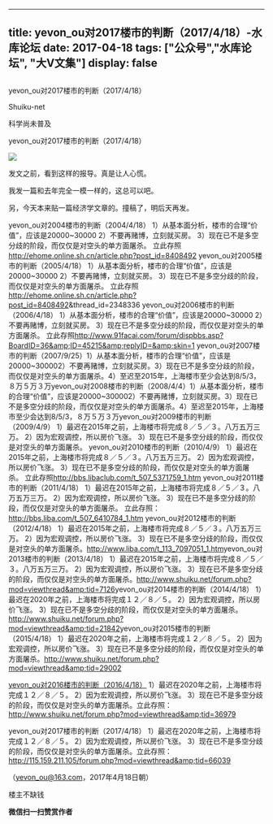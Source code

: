 
---
title:  yevon_ou对2017楼市的判断（2017/4/18）-水库论坛
date: 2017-04-18
tags: ["公众号","水库论坛", "大V文集"]
display: false
---


## 



yevon_ou对2017楼市的判断（2017/4/18）




Shuiku-net




科学尚未普及


yevon_ou对2017楼市的判断（2017/4/18）





<img data-s="300,640" data-type="jpeg" src="http://mmbiz.qpic.cn/mmbiz_jpg/Ok4hZ0tV6r5VwfxMAuj61u8F10ltVBIPrDzvr7sfnfkIspr3WZn0t4F43UA3uSBb8agibtRUyHCeKsJVxlKcUaw/0?wx_fmt=jpeg" data-ratio="1.7777777777777777" data-w="720"/>





发文之前，看到这样的报导。真是让人心慌。

我发一篇和去年完全一模一样的，这总可以吧。

另，今天本来贴一篇经济学文章的。撞稿了，明后天再发。













yevon_ou对2004楼市的判断（2004/4/18）&nbsp;1）从基本面分析，楼市的合理“价值”，应该是20000~30000&nbsp;2）不要再赌博，立刻就买房。&nbsp;3）现在已不是多空分歧的阶段，而仅仅是对空头的单方面屠杀。&nbsp;立此存照<a target="_blank">http://ehome.online.sh.cn/article.php?post_id=8408492</a>&nbsp;yevon_ou对2005楼市的判断（2005/4/18）&nbsp;1）从基本面分析，楼市的合理“价值”，应该是20000~30000&nbsp;2）不要再赌博，立刻就买房。&nbsp;3）现在已不是多空分歧的阶段，而仅仅是对空头的单方面屠杀。&nbsp;立此存照<a target="_blank">http://ehome.online.sh.cn/article.php?post_id=8408492</a>&amp;thread_id=2348336&nbsp;yevon_ou对2006楼市的判断（2006/4/18）&nbsp;1）从基本面分析，楼市的合理“价值”，应该是20000~30000&nbsp;2）不要再赌博，立刻就买房。&nbsp;3）现在已不是多空分歧的阶段，而仅仅是对空头的单方面屠杀。&nbsp;立此存照<a target="_blank">http://www.91facai.com/forum/dispbbs.asp?BoardID=36&amp;ID=45215&amp;replyID=&amp;skin=1</a>&nbsp;yevon_ou对2007楼市的判断（2007/9/25）1）从基本面分析，楼市的合理“价值”，应该是20000~300002）不要再赌博，立刻就买房。3）现在已不是多空分歧的阶段，而仅仅是对空头的单方面屠杀。4）至迟至2015年，上海楼市至少会达到8/5/3，８万５万３万yevon_ou对2008楼市的判断（2008/4/4）1）从基本面分析，楼市的合理“价值”，应该是20000~300002）不要再赌博，立刻就买房。3）现在已不是多空分歧的阶段，而仅仅是对空头的单方面屠杀。4）至迟至2015年，上海楼市至少会达到8/5/3，８万５万３万yevon_ou对2009楼市的判断（2009/4/9）&nbsp;1）最迟在2015年之前，上海楼市将完成８／５／３。八万五万三万。&nbsp;2）因为宏观调控，所以房价飞涨。&nbsp;3）现在已不是多空分歧的阶段，而仅仅是对空头的单方面屠杀。&nbsp;yevon_ou对2010楼市的判断（2010/4/9）&nbsp;1）最迟在2015年之前，上海楼市将完成８／５／３。八万五万三万。&nbsp;2）因为宏观调控，所以房价飞涨。&nbsp;3）现在已不是多空分歧的阶段，而仅仅是对空头的单方面屠杀。&nbsp;立此存照<a target="_blank">http://bbs.libaclub.com/t_507_5371759_1.htm</a>&nbsp;yevon_ou对2011楼市的判断（2011/4/18）&nbsp;1）最迟在2015年之前，上海楼市将完成８／５／３。八万五万三万。&nbsp;2）因为宏观调控，所以房价飞涨。&nbsp;3）现在已不是多空分歧的阶段，而仅仅是对空头的单方面屠杀。&nbsp;立此存照：<a target="_blank">http://bbs.liba.com/t_507_6410784_1.htm</a>&nbsp;yevon_ou对2012楼市的判断（2012/4/18）&nbsp;1）最迟在2015年之前，上海楼市将完成８／５／３。八万五万三万。&nbsp;2）因为宏观调控，所以房价飞涨。&nbsp;3）现在已不是多空分歧的阶段，而仅仅是对空头的单方面屠杀。<a target="_blank">http://www.liba.com/t_113_7097051_1.htm</a>yevon_ou对2013楼市的判断（2013/4/18）&nbsp;1）最迟在2015年之前，上海楼市将完成８／５／３。八万五万三万。&nbsp;2）因为宏观调控，所以房价飞涨。&nbsp;3）现在已不是多空分歧的阶段，而仅仅是对空头的单方面屠杀。<a target="_blank">http://www.shuiku.net/forum.php?mod=viewthread&amp;tid=7126</a>yevon_ou对2014楼市的判断（2014/4/18）&nbsp;1）最迟在2020年之前，上海楼市将完成１２／８／５。&nbsp;2）因为宏观调控，所以房价飞涨。&nbsp;3）现在已不是多空分歧的阶段，而仅仅是对空头的单方面屠杀。<a target="_blank">http://www.shuiku.net/forum.php?mod=viewthread&amp;tid=21842</a>yevon_ou对2015楼市的判断（2015/4/18）&nbsp;1）最迟在2020年之前，上海楼市将完成１２／８／５。&nbsp;2）因为宏观调控，所以房价飞涨。&nbsp;3）现在已不是多空分歧的阶段，而仅仅是对空头的单方面屠杀。<a target="_blank">http://www.shuiku.net/forum.php?mod=viewthread&amp;tid=29002</a>





[yevon_ou对2016楼市的判断（2016/4/18）](http://mp.weixin.qq.com/s?__biz=MzAxNTMxMTc0MA==&amp;mid=2651014564&amp;idx=1&amp;sn=ccb4fd15b7a29049789ecc175c55c4b9&amp;scene=21#wechat_redirect)&nbsp;1）最迟在2020年之前，上海楼市将完成１２／８／５。&nbsp;2）因为宏观调控，所以房价飞涨。&nbsp;3）现在已不是多空分歧的阶段，而仅仅是对空头的单方面屠杀。立此存照：http://www.shuiku.net/forum.php?mod=viewthread&amp;tid=36979









yevon_ou对2017楼市的判断（2017/4/18）&nbsp;1）最迟在2020年之前，上海楼市将完成１２／８／５。&nbsp;2）因为宏观调控，所以房价飞涨。&nbsp;3）现在已不是多空分歧的阶段，而仅仅是对空头的单方面屠杀。立此存照：http://115.159.211.105/forum.php?mod=viewthread&amp;tid=66039











（yevon_ou@163.com，2017年4月18日朝）



楼主不缺钱


**微信扫一扫赞赏作者**













